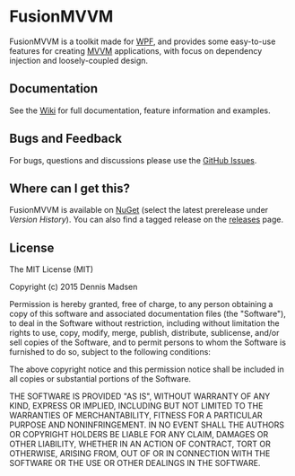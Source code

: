FusionMVVM
==========

FusionMVVM is a toolkit made for [WPF][wpf], and provides some easy-to-use features for creating [MVVM][mvvm] applications, with focus on dependency injection and loosely-coupled design.

## Documentation

See the [Wiki][wiki] for full documentation, feature information and examples.

## Bugs and Feedback

For bugs, questions and discussions please use the [GitHub Issues][issues].

## Where can I get this?

FusionMVVM is available on [NuGet][nuget] (select the latest prerelease under _Version History_). You can also find a tagged release on the [releases][releases] page.

## License

The MIT License (MIT)

Copyright (c) 2015 Dennis Madsen

Permission is hereby granted, free of charge, to any person obtaining a copy
of this software and associated documentation files (the "Software"), to deal
in the Software without restriction, including without limitation the rights
to use, copy, modify, merge, publish, distribute, sublicense, and/or sell
copies of the Software, and to permit persons to whom the Software is
furnished to do so, subject to the following conditions:

The above copyright notice and this permission notice shall be included in all
copies or substantial portions of the Software.

THE SOFTWARE IS PROVIDED "AS IS", WITHOUT WARRANTY OF ANY KIND, EXPRESS OR
IMPLIED, INCLUDING BUT NOT LIMITED TO THE WARRANTIES OF MERCHANTABILITY,
FITNESS FOR A PARTICULAR PURPOSE AND NONINFRINGEMENT. IN NO EVENT SHALL THE
AUTHORS OR COPYRIGHT HOLDERS BE LIABLE FOR ANY CLAIM, DAMAGES OR OTHER
LIABILITY, WHETHER IN AN ACTION OF CONTRACT, TORT OR OTHERWISE, ARISING FROM,
OUT OF OR IN CONNECTION WITH THE SOFTWARE OR THE USE OR OTHER DEALINGS IN THE
SOFTWARE.

[wiki]: https://github.com/Ciesix/FusionMVVM/wiki
[issues]: https://github.com/Ciesix/FusionMVVM/issues
[releases]: https://github.com/Ciesix/FusionMVVM/releases

[wpf]: http://en.wikipedia.org/wiki/Windows_Presentation_Foundation
[mvvm]: http://en.wikipedia.org/wiki/Model_View_ViewModel
[nuget]: https://www.nuget.org/packages/FusionMVVM
